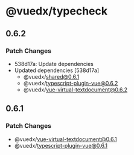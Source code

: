 # @vuedx/typecheck

## 0.6.2

### Patch Changes

- 538d17a: Update dependencies
- Updated dependencies [538d17a]
  - @vuedx/shared@0.6.1
  - @vuedx/typescript-plugin-vue@0.6.2
  - @vuedx/vue-virtual-textdocument@0.6.2

## 0.6.1

### Patch Changes

- @vuedx/vue-virtual-textdocument@0.6.1
- @vuedx/typescript-plugin-vue@0.6.1
